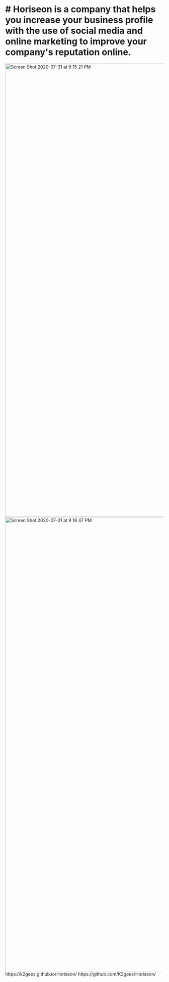 # # Horiseon is a company that helps you increase your business profile with the use of social media and online marketing to improve your company's reputation online.
<img width="1437" alt="Screen Shot 2020-07-31 at 9 15 21 PM" src="https://user-images.githubusercontent.com/68716321/89092561-8b033180-d378-11ea-9b5c-ce21f5ef884e.png">
<img width="1440" alt="Screen Shot 2020-07-31 at 9 16 47 PM" src="https://user-images.githubusercontent.com/68716321/89092567-922a3f80-d378-11ea-8de1-57db3db4c15d.png">
https://k2gees.github.io/Horiseon/
https://github.com/K2gees/Horiseon/
